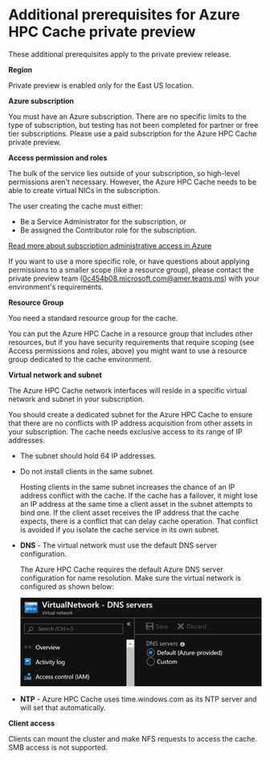 # Additional prerequisites for Azure HPC Cache private preview

These additional prerequisites apply to the private preview release. 

**Region** 

Private preview is enabled only for the East US location. 

**Azure subscription** 

You must have an Azure subscription. There are no specific limits to the type of subscription, but testing has not been completed for partner or free tier subscriptions. Please use a paid subscription for the Azure HPC Cache private preview. 

**Access permission and roles** 

The bulk of the service lies outside of your subscription, so high-level permissions aren't necessary.  However, the Azure HPC Cache needs to be able to create virtual NICs in the subscription. 

The user creating the cache must either: 

* Be a Service Administrator for the subscription, or 
* Be assigned the Contributor role for the subscription. 

[Read more about subscription administrative access in Azure](https://docs.microsoft.com/azure/role-based-access-control/rbac-and-directory-admin-roles)

If you want to use a more specific role, or have questions about applying permissions to a smaller scope (like a resource group), please contact the private preview team (0c454b08.microsoft.com@amer.teams.ms) with your environment's requirements.

**Resource Group**

You need a standard resource group for the cache.

You can put the Azure HPC Cache in a resource group that includes other resources, but if you have security requirements that require scoping (see Access permissions and roles, above) you might want to use a resource group dedicated to the cache environment.

**Virtual network and subnet**

The Azure HPC Cache network interfaces will reside in a specific virtual network and subnet in your subscription. 

You should create a dedicated subnet for the Azure HPC Cache to ensure that there are no conflicts with IP address acquisition from other assets in your subscription. The cache needs exclusive access to its range of IP addresses.  

* The subnet should hold 64 IP addresses. 

* Do not install clients in the same subnet. 

  Hosting clients in the same subnet increases the chance of an IP address conflict with the cache. If the cache has a failover, it might lose an IP address at the same time a client asset in the subnet attempts to bind one. If the client asset receives the IP address that the cache expects, there is a conflict that can delay cache operation. That conflict is avoided if you isolate the cache service in its own subnet. 

* **DNS** - The virtual network must use the default DNS server configuration.

  The Azure HPC Cache requires the default Azure DNS server configuration for name resolution. Make sure the virtual network is configured as shown below: 
  
  ![screenshot of virtual network DNS configuration with "default (Azure-provided)" selected under "Servers"](default-dns.png)

* **NTP** - Azure HPC Cache uses time.windows.com as its NTP server and will set that automatically.

**Client access**

Clients can mount the cluster and make NFS requests to access the cache. SMB access is not supported.
